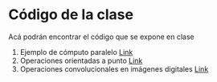 # Código de la clase

Acá podrán encontrar el código que se expone en clase

1. Ejemplo de cómputo paralelo [Link](https://github.com/gr-jesus/HPC-SD-2022/blob/main/Random_Forest.ipynb)
2. Operaciones orientadas a punto [Link](https://github.com/gr-jesus/HPC-SD-2022/blob/main/Operadores_punto.ipynb)
3. Operaciones convolucionales en imágenes digitales [Link](https://github.com/gr-jesus/HPC-SD-2022/blob/main/Convolution.ipynb)
